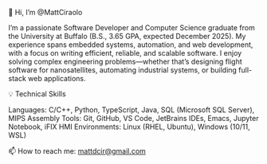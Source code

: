 👋 Hi, I’m @MattCiraolo

I’m a passionate Software Developer and Computer Science graduate from the University at Buffalo (B.S., 3.65 GPA, expected December 2025). My experience spans embedded systems, automation, and web development, with a focus on writing efficient, reliable, and scalable software.
I enjoy solving complex engineering problems—whether that’s designing flight software for nanosatellites, automating industrial systems, or building full-stack web applications.

💡 Technical Skills

Languages: C/C++, Python, TypeScript, Java, SQL (Microsoft SQL Server), MIPS Assembly
Tools: Git, GitHub, VS Code, JetBrains IDEs, Emacs, Jupyter Notebook, iFIX HMI
Environments: Linux (RHEL, Ubuntu), Windows (10/11, WSL)

📫 How to reach me: mattdcir@gmail.com
